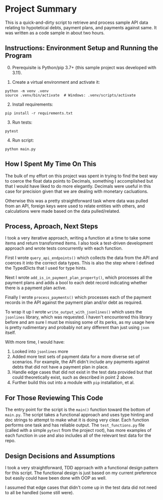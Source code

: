 # Project Summary

This is a quick-and-dirty script to retrieve and process sample API data 
relating to hypotetical debts, payment plans, and payments against same.
It was written as a code sample in about two hours. 


## Instructions: Environment Setup and Running the Program

0. Prerequisite is Python/pip 3.7+ (this sample project was developed with 3.11).

1. Create a virtual environment and activate it:
```
python -m venv .venv    
source .venv/bin/activate  # Windows: .venv/scripts/activate    
```

2. Install requirements:
```
pip install -r requirements.txt 
```

3. Run tests:
```
pytest
```

4. Run script:
```
python main.py
```


## How I Spent My Time On This

The bulk of my effort on this project was spent in trying to find the 
best way to coerce the float data points to Decimals, something I 
accomplished but that I would have liked to do more elegantly. Decimals 
were useful in this case for precision given that we are dealing with 
monetary cacluations.

Otherwise this was a pretty straightforward task where data was pulled
from an API, foreign keys were used to relate entities with others,
and calculations were made based on the data pulled/related.


## Process, Aproach, Next Steps

I took a very iterative approach, writing a function at a time to take 
some items and return transformed items. I also took a test-driven 
development approach and wrote tests concurrently with each function.

First I wrote `query_api_endpoints()` which collects the data from the API
and coerces it into the correct data types. This is also the step where 
I defined the TypedDicts that I used for type hints.

Next I wrote `add_is_in_payment_plan_property()`, which processes all the
payment plans and adds a bool to each debt record indicating whether there
is a payment plan active. 

Finally I wrote `process_payments()` which processes each of the payment
records in the API against the payment plan and/or debt as required. 

To wrap it up I wrote `write_output_with_jsonlines()` which uses the 
`jsonlines` library, which was requested. I haven't encountered this 
library before and am sure I must be missing some of its perks, as my 
usage here is pretty rudimentary and probably not any different than 
just using `json` itself. 

With more time, I would have:

1) Looked into `jsonlines` more
2) Added more test sets of payment data for a more diverse set of 
   scenarios. For example, the API didn't include any payments against
   debts that did not have a payment plan in place.
3) Handle edge cases that did not exist in the test data provided but
   that could theoretically exist, such as described in point 2 above. 
4) Further build this out into a module with `pip` installation, et al.


## For Those Reviewing This Code

The entry point for the script is the `main()` function toward the 
bottom of `main.py`. The script takes a functional approach and uses 
type hinting and doc strings to attempt to make what it is doing very 
clear. Each function performs one task and has reliable output. The 
`test_functions.py` file (called with a simple `pytest` from the project
root), has more examples of each function in use and also includes all 
of the relevant test data for the repo.


## Design Decisions and Assumptions

I took a very straightforward, TDD approach with a functional design pattern
for this script. The functional design is just based on my current preference 
but easily could have been done with OOP as well. 

I assumed that edge cases that didn't come up in the test data did not 
need to all be handled (some still were). 